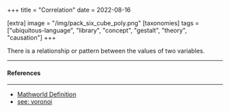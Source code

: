 +++
title = "Correlation"
date = 2022-08-16

[extra]
  image = "/img/pack_six_cube_poly.png"
[taxonomies]
   tags = ["ubiquitous-language", "library", "concept", "gestalt", "theory", "causation"]
+++

There is a relationship or pattern between the values of two variables. 

---

#### References

---

* [Mathworld Definition](https://mathworld.wolfram.com/CorrelationCoefficient.html)
* [see: voronoi](/library/voronoi)